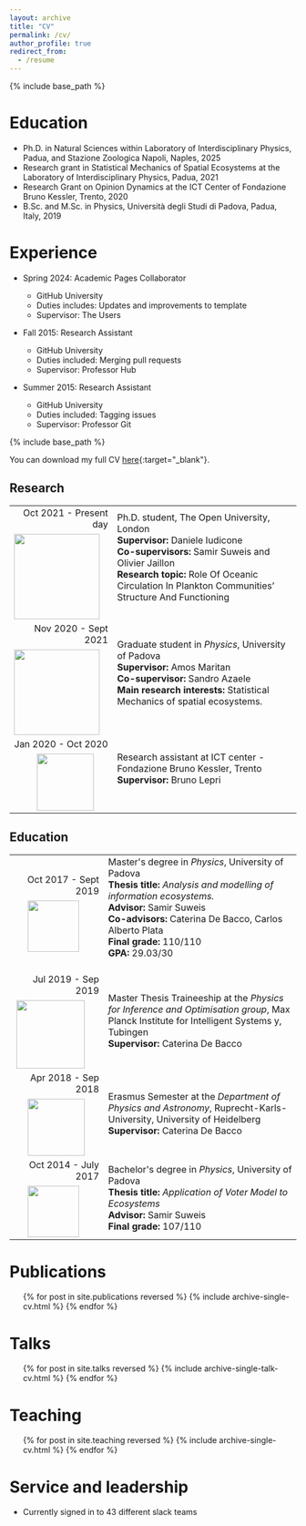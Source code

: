 ```yaml
---
layout: archive
title: "CV"
permalink: /cv/
author_profile: true
redirect_from:
  - /resume
---
```


{% include base_path %}

Education
======
* Ph.D. in Natural Sciences within Laboratory of Interdisciplinary Physics, Padua, and Stazione Zoologica Napoli, Naples, 2025
* Research grant in Statistical Mechanics of Spatial Ecosystems at the Laboratory of Interdisciplinary Physics, Padua, 2021
* Research Grant on Opinion Dynamics at the ICT Center of Fondazione Bruno Kessler, Trento, 2020
* B.Sc. and M.Sc. in Physics, Università degli Studi di Padova, Padua, Italy, 2019

Experience
======
* Spring 2024: Academic Pages Collaborator
  * GitHub University
  * Duties includes: Updates and improvements to template
  * Supervisor: The Users

* Fall 2015: Research Assistant
  * GitHub University
  * Duties included: Merging pull requests
  * Supervisor: Professor Hub

* Summer 2015: Research Assistant
  * GitHub University
  * Duties included: Tagging issues
  * Supervisor: Professor Git
  
{% include base_path %}

You can download my full CV [here](/files/CV.pdf){:target="_blank"}<!--_-->.

## Research
<font size="5">
<table>
  <tr>
    <td width="25%"><div align="right">Oct 2021 - Present day<br>
    <img src='/images/oulogo.png' style="padding-top:7px;display: block;margin-right:15px;" width="150"></div>
    </td>
    <td width="65%">Ph.D. student, The Open University, London<br>
       <b>Supervisor:</b> Daniele Iudicone<br>
       <b>Co-supervisors:</b> Samir Suweis and Olivier Jaillon<br>
       <b>Research topic:</b> Role Of Oceanic Circulation In Plankton Communities’ Structure And Functioning<br><br>
   </td>
  </tr>
  <tr>
    <td width="25%"><div align="right">Nov 2020 - Sept 2021<br>
    <img src='/images/liphlogo_blue.png' style="padding-top:7px;display: block;margin-right:15px;" width="150"></div>
    </td>
    <td width="65%">Graduate student in <i>Physics</i>, University of Padova<br>
       <b>Supervisor:</b> Amos Maritan<br>
       <b>Co-supervisor:</b> Sandro Azaele<br>
       <b>Main research interests:</b> Statistical Mechanics of spatial ecosystems.<br><br>
   </td>
  </tr>
  <tr>
    <td width="25%"><div align="right">Jan 2020 - Oct 2020<br>
    <img src='/images/logoFBK.png' style="padding-top:7px;display: block;margin-right:25px;" width="100"></div>
    </td>
    <td width="65%">Research assistant at ICT center - Fondazione Bruno Kessler, Trento<br>
       <b>Supervisor:</b> Bruno Lepri<br><br>
   </td>
  </tr>
</table>
</font>


## Education
<font size="5">
<table>
  <tr>
    <td width="25%"><div align="right">Oct 2017 - Sept 2019<br>
		<img src="/images/unipd_black.png" style="padding-top: 7px;display: block;margin-right:35px;" width="90"></div></td>
		<td width="65%">Master's degree in <i>Physics</i>, University of Padova<br>
      <b>Thesis title:</b> <i>Analysis and modelling of information ecosystems.</i><br>
	 		<b>Advisor:</b> Samir Suweis<br>
      <b>Co-advisors:</b> Caterina De Bacco, Carlos Alberto Plata<br>
      <b>Final grade:</b> 110/110<br>
      <b>GPA:</b> 29.03/30<br><br>
    </td>
  </tr>
  <tr>
    <td width="25%"><div align="right">Jul 2019 - Sep 2019<br>
		<img src="/images/MPIlogo_green.png" style="padding-top: 7px;display: block;margin-right:25px;" width="120"></div></td>
		<td width="65%">Master Thesis Traineeship at the <i>Physics for Inference and Optimisation group</i>, Max Planck Institute for Intelligent Systems y, Tubingen<br>
      <b>Supervisor:</b> Caterina De Bacco<br>
    </td>
  </tr>
  <tr>
    <td width="25%"><div align="right">Apr 2018 - Sep 2018<br>
    <img src="/images/logoHei.png" style="padding-top: 7px;display: block;margin-right:25px;" width="100"></div></td>
    <td width="65%">Erasmus Semester at the <i>Department of Physics and Astronomy</i>, Ruprecht-Karls-University, University of Heidelberg<br>
      <b>Supervisor:</b> Caterina De Bacco<br>
    </td>
  </tr>
  <tr>
    <td width="25%"><div align="right">Oct 2014 - July 2017<br>
			<img src="/images/unipd_black.png" style="padding-top: 7px;display: block;margin-right:35px;" width="90"></div></td>
		<td width="65%">Bachelor's degree in <i>Physics</i>, University of Padova<br>
      <b>Thesis title:</b> <i>Application of Voter Model to Ecosystems</i><br>
	 		<b>Advisor:</b> Samir Suweis<br>
      <b>Final grade:</b> 107/110<br>
    </td>
  </tr>
</table>
</font>

Publications
======
  <ul>{% for post in site.publications reversed %}
    {% include archive-single-cv.html %}
  {% endfor %}</ul>
  
Talks
======
  <ul>{% for post in site.talks reversed %}
    {% include archive-single-talk-cv.html  %}
  {% endfor %}</ul>
  
Teaching
======
  <ul>{% for post in site.teaching reversed %}
    {% include archive-single-cv.html %}
  {% endfor %}</ul>
  
Service and leadership
======
* Currently signed in to 43 different slack teams
